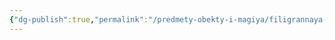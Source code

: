 ```yaml
---
{"dg-publish":true,"permalink":"/predmety-obekty-i-magiya/filigrannaya-perchatka/","dgPassFrontmatter":true}
---
```


